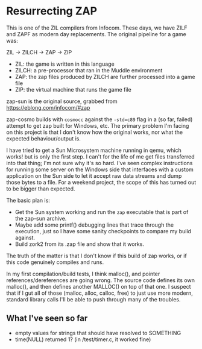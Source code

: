 # Resurrecting ZAP

This is one of the ZIL compilers from Infocom. These days, we have ZILF and ZAPF as modern day replacements. The original pipeline for a game was:

ZIL -> ZILCH -> ZAP -> ZIP

- ZIL: the game is written in this language
- ZILCH: a pre-processor that ran in the Muddle environment
- ZAP: the zap files produced by ZILCH are further processed into a game file
- ZIP: the virtual machine that runs the game file

zap-sun is the original source, grabbed from
https://eblong.com/infocom/#zap

zap-cosmo builds with `cosmocc` against the `-std=c89` flag in a (so far, failed) attempt to get zap built for Windows, etc. The primary problem I'm facing on this project is that I don't know how the original works, nor what the expected behaviour/output is.

I have tried to get a Sun Microsystem machine running in qemu, which works! but is only the first step. I can't for the life of me get files transferred into that thing; I'm not sure why it's so hard. I've seen complex instructions for running some server on the Windows side that interfaces with a custom application on the Sun side to let it accept raw data streams and dump those bytes to a file. For a weekend project, the scope of this has turned out to be bigger than expected.

The basic plan is:

- Get the Sun system working and run the `zap` executable that is part of the zap-sun archive.
- Maybe add some printf() debugging lines that trace through the execution, just so I have some sanity checkpoints to compare my build against.
- Build zork2 from its .zap file and show that it works.

The truth of the matter is that I don't know if this build of zap works, or if this code genuinely compiles and runs.

In my first compilation/build tests, I think malloc(), and pointer references/dereferences are going wrong. The source code defines its own malloc(), and then defines another MALLOC() on top of that one. I suspect that if I gut all of those (malloc, alloc, calloc, free) to just use more modern, standard library calls I'll be able to push through many of the troubles.

## What I've seen so far

- empty values for strings that should have resolved to SOMETHING
- time(NULL) returned 1? (in /test/timer.c, it worked fine)